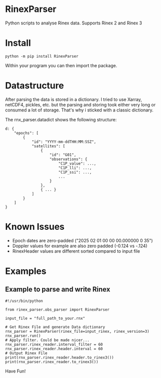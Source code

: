 # RinexParser

Python scripts to analyse Rinex data. Supports Rinex 2 and Rinex 3

# Install

``` python -m pip install RinexParser ```

Within your program you can then import the package.

# Datastructure

After parsing the data is stored in a dictionary. I tried to use Xarray, netCDF4, pickles, etc. but the parsing and storing took either very long or consumed a lot of storage. That's why i sticked with a classic dictionary.

The rnx_parser.datadict shows the following structure:

```
d: {
    "epochs": [
        {
            "id": "YYYY-mm-ddTHH:MM:SSZ",
            "satellites": [
                {
                    "id": "G01",
                    "observations": {
                        "C1P_value": ...,
                        "C1P_lli": ...,
                        "C1P_ssi": ...,
                        ...
                    }
                }, 
                { ... }
            ]            
        }
    ]
}
```

# Known Issues

- Epoch dates are zero-padded ("2025 02 01 00 00 00.000000  0  35")
- Doppler values for example are also zero padded (-0.124 vs -.124)
- RinexHeader values are different sorted compared to input file

# Examples

## Example to parse and write Rinex

```
#!/usr/bin/python

from rinex_parser.obs_parser import RinexParser

input_file = "full_path_to_your.rnx"

# Get Rinex File and generate Data dictionary
rnx_parser = RinexParser(rinex_file=input_rinex, rinex_version=3)
rnx_parser.run()
# Apply filter. Could be made nicer... 
rnx_parser.rinex_reader.interval_filter = 60
rnx_parser.rinex_reader.header.interval = 60
# Output Rinex File
print(rnx_parser.rinex_reader.header.to_rinex3())
print(rnx_parser.rinex_reader.to_rinex3())

```


Have Fun!
